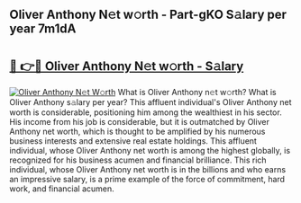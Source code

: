 ## Oliver Anthony N𝚎t w𝚘rth - Part-gKO S𝚊lary per year 7m1dA

# <h2><a href="http://gc0dx2f.nevu.top/?p=Oliver+Anthony">🔗 👉🔴 Oliver Anthony N𝚎t w𝚘rth - S𝚊lary</a></h2>

[![Oliver Anthony N𝚎t W𝚘rth](https://i.imgur.com/Oavwk0R.jpeg)](http://gc0dx2f.nevu.top/?p=Oliver+Anthony)
What is Oliver Anthony n𝚎t w𝚘rth? What is Oliver Anthony s𝚊lary per year?
This affluent individual's Oliver Anthony net worth is considerable, positioning him among the wealthiest in his sector. His income from his job is considerable, but it is outmatched by Oliver Anthony net worth, which is thought to be amplified by his numerous business interests and extensive real estate holdings. This affluent individual, whose Oliver Anthony net worth is among the highest globally, is recognized for his business acumen and financial brilliance. This rich individual, whose Oliver Anthony net worth is in the billions and who earns an impressive salary, is a prime example of the force of commitment, hard work, and financial acumen.
